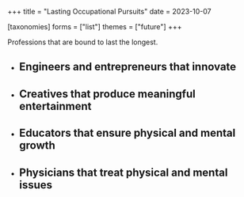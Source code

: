+++
title = "Lasting Occupational Pursuits"
date = 2023-10-07

[taxonomies]
forms = ["list"]
themes = ["future"]
+++

Professions that are bound to last the longest.

<!-- more -->

- ## Engineers and entrepreneurs that innovate

- ## Creatives that produce meaningful entertainment

- ## Educators that ensure physical and mental growth

- ## Physicians that treat physical and mental issues
